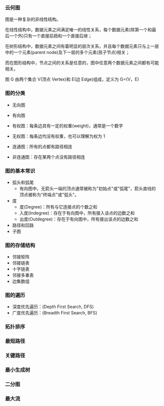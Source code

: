 ### 云何图

图是一种复杂的非线性结构。

在线性结构中，数据元素之间满足唯一的线性关系，每个数据元素(除第一个和最后一个外)只有一个直接前趋和一个直接后继；

在树形结构中，数据元素之间有着明显的层次关系，并且每个数据元素只与上一层中的一个元素(parent node)及下一层的多个元素(孩子节点)相关；

而在图形结构中，节点之间的关系是任意的，图中任意两个数据元素之间都有可能相关。

图 G 由两个集合 V(顶点 Vertex)和 E(边 Edge)组成，定义为 G=(V，E)

### 图的分类

- 无向图
- 有向图

- 有权图：每条边具有一定的权重(weight)，通常是一个数字
- 无权图：每条边均没有权重，也可以理解为权为 1

- 连通图：所有的点都有路径相连
- 非连通图：存在某两个点没有路径相连

### 图的基本常识

- 弧头和弧尾
  - 有向图中，无箭头一端的顶点通常被称为"初始点"或"弧尾"，箭头直线的顶点被称为"终端点"或"弧头"。
- 度
  - 度(Degree)：所有与它连接点的个数之和
  - 入度(Indegree)：存在于有向图中，所有接入该点的边数之和
  - 出度(Outdegree)：存在于有向图中，所有接出该点的边数之和
- 路径和回路
- 子图

### 图的存储结构

- 邻接矩阵
- 邻接链表
- 十字链表
- 邻接多重表
- 边集数组

### 图的遍历

- 深度优先遍历：(Depth First Search, DFS)
- 广度优先遍历：(Breadth First Search, BFS)

### 拓扑排序

### 最短路径

### 关键路径

### 最小生成树

### 二分图

### 最大流
